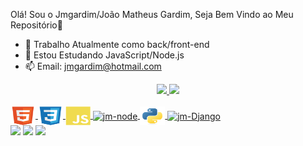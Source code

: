 Olá! Sou o Jmgardim/João Matheus Gardim, Seja Bem Vindo ao Meu Repositório👋


- 🔭 Trabalho Atualmente como back/front-end
- 🌱 Estou Estudando JavaScript/Node.js
- 📫 Email: jmgardim@hotmail.com

<div align="center">
  <a href="https://github.com/jmgardim">
  <img height="180em" src="https://github-readme-stats.vercel.app/api?username=jmgardim&show_icons=true&theme=dark&include_all_commits=true&count_private=true"/>
  <img height="180em" src="https://github-readme-stats.vercel.app/api/top-langs/?username=jmgardim&layout=compact&langs_count=7&theme=dark"/>
</div>
  
<div style="display: inline_block"><br>
  <img align="center" alt="jm-HTML" height="30" width="40" src="https://raw.githubusercontent.com/devicons/devicon/master/icons/html5/html5-original.svg">
  <img align="center" alt="jm-CSS" height="30" width="40" src="https://raw.githubusercontent.com/devicons/devicon/master/icons/css3/css3-original.svg">
  <img align="center" alt="jm-Js" height="30" width="40" src="https://raw.githubusercontent.com/devicons/devicon/master/icons/javascript/javascript-plain.svg">
  <img align="center" alt="jm-node" height="30" width="40" src="https://cdn.jsdelivr.net/gh/devicons/devicon/icons/nodejs/nodejs-plain-wordmark.svg">
  <img align="center" alt="jm-Python" height="30" width="40" src="https://raw.githubusercontent.com/devicons/devicon/master/icons/python/python-original.svg">
  <img align="center" alt="jm-Django" height="30" width="40"src="https://cdn.jsdelivr.net/gh/devicons/devicon/icons/django/django-original.svg">
</div>  
  
  
<div> 
 <a href="https://instagram.com/jmgardim" target="_blank"><img src="https://img.shields.io/badge/-Instagram-%23E4405F?style=for-the-badge&logo=instagram&logoColor=white"          target="_blank"></a>
 <a href = "mailto:jmgardim@gmail.com"><img src="https://img.shields.io/badge/-Gmail-%23333?style=for-the-badge&logo=gmail&logoColor=white" target="_blank"></a>
 <a href="https://www.linkedin.com/in/joao-matheus-gardim-ba719158/" target="_blank"><img src="https://img.shields.io/badge/-LinkedIn-%230077B5?style=for-the-badge&logo=linkedin&logoColor=white" target="_blank"></a> 
</div>   
  

 

  
